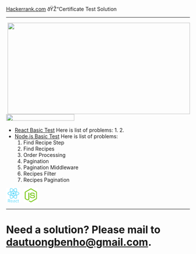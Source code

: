 [Hackerrank.com](https://hackerrank.com) ðŸŽ“Certificate Test Solution 

---

<p>
  <img align="right" src="https://media.giphy.com/media/dWesBcTLavkZuG35MI/giphy.gif" width="500" height="250"/>
</p>

<br/>

<img src="https://www.hackerrank.com/wp-content/uploads/2020/05/hackerrank_logo-Pride.gif" width="187" height="18"/>



- [React Basic Test](https://github.com/vietthang20122485/HackerRank-React-Basic-Test)
	Here is list of problems:
	1. 
	2. 
- [Node.js Basic Test](https://github.com/vietthang20122485/HackerRank-NodeJS-Basic-Test)
	Here is list of problems:
	1. Find Recipe Step
	2. Find Recipes
	3. Order Processing
	4. Pagination
	5. Pagination Middleware
	6. Recipes Filter
	7. Recipes Pagination

<div>
  <img src="https://github.com/devicons/devicon/blob/master/icons/react/react-original-wordmark.svg" title="React" alt="React" width="40" height="40"/>&nbsp;
  <img src="https://github.com/devicons/devicon/blob/master/icons/nodejs/nodejs-original.svg" title="NodeJS" alt="NodeJS" width="40" height="40"/>&nbsp;
</div>


---

# Need a solution? Please mail to dautuongbenho@gmail.com.

